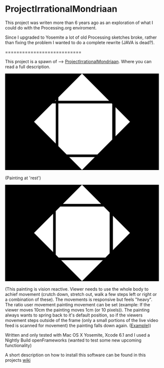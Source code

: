 ProjectIrrationalMondriaan
==========================

This project was writen more than 6 years ago as an exploration of what I could do with the Processing.org enviroment.

Since I upgraded to Yosemite a lot of old Processing sketches broke, rather than fixing the problem I wanted to do a complete rewrite (JAVA is dead?).

===========================

This project is a spawn of --> [ProjectIrrationalMondriaan](https://github.com/DeRaafMedia/ProjectIrrationalMondriaan). Where you can read a full description. 

![alt tag](https://github.com/DeRaafMedia/ProjectIrrationalMondriaan-Tableau-I--Lozenge-with-four-lines-and-gray-/blob/master/bin/data/Irrational%20Mondriaan-rest.png)

(Painting at 'rest')

![alt tag](https://github.com/DeRaafMedia/ProjectIrrationalMondriaan-Tableau-I--Lozenge-with-four-lines-and-gray-/blob/master/bin/data/Irrational%20Mondriaan.png)

(This painting is vision reactive. Viewer needs to use the whole body  to achief movement (crutch down, stretch out, walk a few steps left or right or a combination of these). The movements is responsive but feels "heavy". The ratio user movement painting movement can be set (example: If the viewer moves 10cm the painting moves 1cm (or 10 pixels)). The painting always wants to spring back to it's default position, so if the viewers movement steps outside of the frame (only a small portions of the live video feed is scanned for movement) the painting falls down again. ([Example](http://youtu.be/DZleC86hG3E)))

Written and only tested with Mac OS X Yosemite, Xcode 6.1 and I used a Nightly Build openFrameworks (wanted to test some new upcoming functionality)

A short description on how to install this software can be found in this projects [wiki](https://github.com/DeRaafMedia/ProjectIrrationalMondriaan-Composition_no_II-/wiki)
